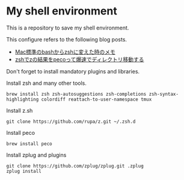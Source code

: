 # My shell environment
This is a repository to save my shell environment.


This configure refers to the following blog posts.

- [Mac標準のbashからzshに変えた時のメモ](https://qiita.com/akashima/items/bdcde778644086533ade)
- [zshでzの結果をpecoって爆速でディレクトリ移動する](https://qiita.com/maxmellon/items/23325c22581e9187639e)

Don't forget to install mandatory plugins and libraries.

Install zsh and many other tools.

```brew install zsh zsh-autosuggestions zsh-completions zsh-syntax-highlighting colordiff reattach-to-user-namespace tmux```

Install z.sh

```git clone https://github.com/rupa/z.git ~/.zsh.d```

Install peco

```brew install peco```

Install zplug and plugins

```
git clone https://github.com/zplug/zplug.git .zplug
zplug install
```

